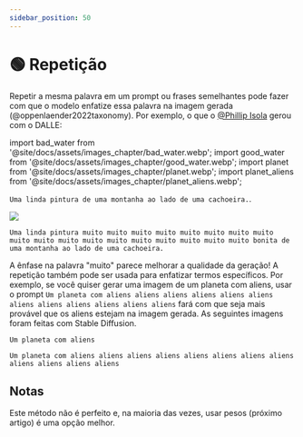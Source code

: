 ```yaml
---
sidebar_position: 50
---
```

# 🟢 Repetição

Repetir a mesma palavra em um prompt ou frases semelhantes pode fazer com que o modelo enfatize essa palavra na imagem gerada (@oppenlaender2022taxonomy). Por exemplo, o que o [@Phillip Isola](https://twitter.com/phillip_isola/status/1532189632217112577) gerou com o DALLE:

import bad_water from '@site/docs/assets/images_chapter/bad_water.webp';
import good_water from '@site/docs/assets/images_chapter/good_water.webp';
import planet from '@site/docs/assets/images_chapter/planet.webp';
import planet_aliens from '@site/docs/assets/images_chapter/planet_aliens.webp';


`Uma linda pintura de uma montanha ao lado de uma cachoeira.`.

<div style={{textAlign: 'center'}}>
  <img src={bad_water} style={{width: "750px"}}/>
</div>

`Uma linda pintura muito muito muito muito muito muito muito muito muito muito muito muito muito muito muito muito muito muito bonita de uma montanha ao lado de uma cachoeira.`

<div style={{textAlign: 'center'}}>
  <LazyLoadImage src={good_water} style={{width: "750px"}} />
</div>

A ênfase na palavra "muito" parece melhorar a qualidade da geração! A repetição também pode ser usada para enfatizar termos específicos. Por exemplo, se você quiser gerar uma imagem de um planeta com aliens, usar o prompt `Um planeta com aliens aliens aliens aliens aliens aliens aliens aliens aliens aliens aliens aliens` fará com que seja mais provável que os aliens estejam na imagem gerada. As seguintes imagens foram feitas com Stable Diffusion.

`Um planeta com aliens`
<div style={{textAlign: 'center'}}>
  <LazyLoadImage src={planet} style={{width: "250px"}} />
</div>

`Um planeta com aliens aliens aliens aliens aliens aliens aliens aliens aliens aliens aliens aliens`

<div style={{textAlign: 'center'}}>
  <LazyLoadImage src={planet_aliens} style={{width: "250px"}} />
</div>

## Notas 

Este método não é perfeito e, na maioria das vezes, usar pesos (próximo artigo) é uma opção melhor.